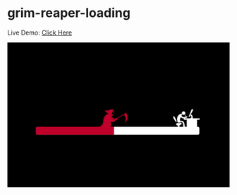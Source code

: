 # grim-reaper-loading
Live Demo: [Click Here](https://reza-qalekhani.github.io/grim-reaper-loading/)

![grim-reaper-loading-demo](./reaper.png)